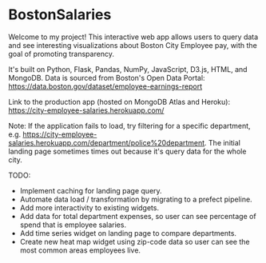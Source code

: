 # BostonSalaries 
Welcome to my project! This interactive web app allows users to query data and see interesting visualizations about Boston City Employee pay, with the goal of promoting transparency.

It's built on Python, Flask, Pandas, NumPy, JavaScript, D3.js, HTML, and MongoDB.
Data is sourced from Boston's Open Data Portal: https://data.boston.gov/dataset/employee-earnings-report

Link to the production app (hosted on MongoDB Atlas and Heroku): https://city-employee-salaries.herokuapp.com/

Note: If the application fails to load, try filtering for a specific department, e.g. https://city-employee-salaries.herokuapp.com/department/police%20department. 
The initial landing page sometimes times out because it's query data for the whole city.

TODO:
* Implement caching for landing page query.
* Automate data load / transformation by migrating to a prefect pipeline.
* Add more interactivity to existing widgets.
* Add data for total department expenses, so user can see percentage of spend that is employee salaries.
* Add time series widget on landing page to compare departments.
* Create new heat map widget using zip-code data so user can see the most common areas employees live.
